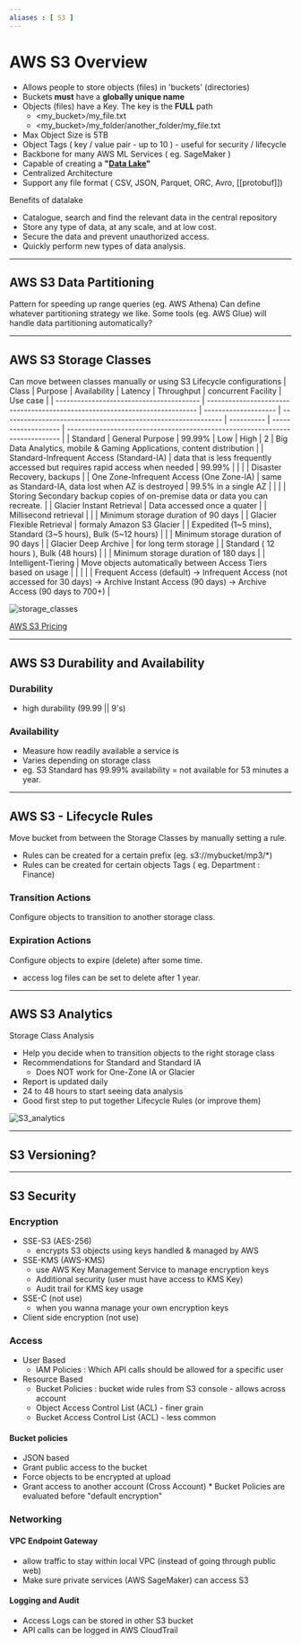 ```yaml
---
aliases : [ S3 ]
---
```

# AWS S3 Overview
- Allows people to store objects (files) in 'buckets' (directories)
- Buckets **must** have a **globally unique name**
- Objects (files) have a Key. The key is the **FULL** path
	- <my_bucket>/my_file.txt
	- <my_bucket>/my_folder/another_folder/my_file.txt
- Max Object Size is 5TB
- Object Tags ( key / value pair - up to 10 ) - useful for security / lifecycle
- Backbone for many AWS ML Services ( eg. SageMaker )
- Capable of creating a **"[Data Lake](Data%20Lake.md)"**
- Centralized Architecture
- Support any file format ( CSV, JSON, Parquet, ORC, Avro, [[protobuf]])

Benefits of datalake
- Catalogue, search and find the relevant data in the central repository
- Store any type of data, at any scale, and at low cost.
- Secure the data and prevent unauthorized access.
- Quickly perform new types of data analysis.

---
## AWS S3 Data Partitioning

Pattern for speeding up range queries (eg. AWS Athena)
Can define whatever partitioning strategy we like.
Some tools (eg. AWS Glue) will handle data partitioning automatically?

---
## AWS S3 Storage Classes

Can move between classes manually or using S3 Lifecycle configurations
| Class                                    | Purpose                                                                     | Availability         | Latency                                                       | Throughput | concurrent Facility | Use case                                                                     |
| ---------------------------------------- | --------------------------------------------------------------------------- | -------------------- | ------------------------------------------------------------- | ---------- | ------------------- | ---------------------------------------------------------------------------- |
| Standard                                 | General Purpose                                                             | 99.99%               | Low                                                           | High       | 2                   | Big Data Analytics, mobile & Gaming Applications, content distribution       |
| Standard-Infrequent Access (Standard-IA) | data that is less frequently accessed but requires rapid access when needed | 99.99%               |                                                               |            |                     | Disaster Recovery, backups                                                   |
| One Zone-Infrequent Access (One Zone-IA) | same as Standard-IA, data lost when AZ is destroyed                         | 99.5% in a single AZ |                                                               |            |                     | Storing Secondary backup copies of on-premise data or data you can recreate. |
| Glacier Instant Retrieval                | Data accessed once a quater                                                 |                      | Millisecond retrieval                                         |            |                     | Minimum storage duration of 90 days                                          |
| Glacier Flexible Retrieval               | formaly Amazon S3 Glacier                                                   |                      | Expedited (1~5 mins), Standard (3~5 hours), Bulk (5~12 hours) |            |                     | Minimum storage duration of 90 days                                          |
| Glacier Deep Archive                     | for long term storage                                                       |                      | Standard ( 12 hours ), Bulk (48 hours)                        |            |                     | Minimum storage duration of 180 days                                         |
| Intelligent-Tiering                      | Move objects automatically between Access Tiers based on usage              |                      |                                                               |            |                     | Frequent Access (default)  -> Infrequent Access (not accessed for 30 days) -> Archive Instant Access (90 days) -> Archive Access (90 days to 700+)                                                                          |

![storage_classes](storage_classes.png)

[AWS S3 Pricing](https://aws.amazon.com/s3/pricing/)

---
## AWS S3 Durability and Availability

### Durability
- high durability (99.99 || 9's)
### Availability
- Measure how readily available a service is
- Varies depending on storage class
- eg. S3 Standard has 99.99% availability = not available for 53 minutes a year.

---
## AWS S3 - Lifecycle Rules

Move bucket from between the Storage Classes by manually setting a rule.
- Rules can be created for a certain prefix (eg. s3://mybucket/mp3/\*)
- Rules can be created for certain objects Tags ( eg. Department : Finance)

### Transition Actions
Configure objects to transition to another storage class.
### Expiration Actions
Configure objects to expire (delete) after some time.
- access log files can be set to delete after 1 year.

---
## AWS S3 Analytics
Storage Class Analysis
- Help you decide when to transition objects to the right storage class
- Recommendations for Standard and Standard IA
	- Does NOT work for One-Zone IA or Glacier
- Report is updated daily
- 24 to 48 hours to start seeing data analysis
- Good first step to put together Lifecycle Rules (or improve them)

![S3_analytics](S3_analytics.png)

---
## S3 Versioning?

---
## S3 Security

### Encryption
- SSE-S3 (AES-256)
	- encrypts S3 objects using keys handled & managed by AWS
- SSE-KMS (AWS-KMS)
	- use AWS Key Management Service to manage encryption keys
	- Additional security (user must have access to KMS Key)
	- Audit trail for KMS key usage
- SSE-C (not use)
	- when you wanna manage your own encryption keys
- Client side encryption (not use)

### Access
- User Based
	- IAM Policies : Which API calls should be allowed for a specific user
- Resource Based
	- Bucket Policies : bucket wide rules from S3 console - allows across account
	- Object Access Control List (ACL) - finer grain
	- Bucket Access Control List (ACL) - less common

#### Bucket policies
- JSON based
- Grant public access to the bucket
- Force objects to be encrypted at upload
- Grant access to another account (Cross Account)
\* Bucket Policies are evaluated before "default encryption"

### Networking
#### VPC Endpoint Gateway
- allow traffic to stay within local VPC (instead of going through public web)
- Make sure private services (AWS SageMaker) can access S3
#### Logging and Audit
- Access Logs can be stored in other S3 bucket
- API calls can be logged in AWS CloudTrail
